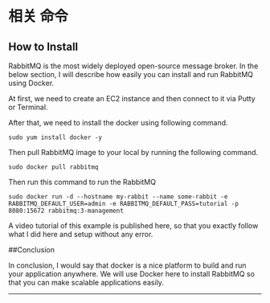 # 相关  命令


## How to Install

RabbitMQ is the most widely deployed open-source message broker. In the below section, I will describe how easily you can install and run RabbitMQ using Docker.

At first, we need to create an EC2 instance and then connect to it via Putty or Terminal.

After that, we need to install the docker using following command.

```
sudo yum install docker -y 

```

Then pull RabbitMQ image to your local by running the following command.

```
sudo docker pull rabbitmq
```

Then run this command to run the RabbitMQ

```
sudo docker run -d --hostname my-rabbit --name some-rabbit -e RABBITMQ_DEFAULT_USER=admin -e RABBITMQ_DEFAULT_PASS=tutorial -p 8080:15672 rabbitmq:3-management
```

A video tutorial of this example is published here, so that you exactly follow what I did here and setup without any error.


##Conclusion

In conclusion, I would say that docker is a nice platform to build and run your application anywhere. We will use Docker here to install RabbitMQ so that you can make scalable applications easily.

------




